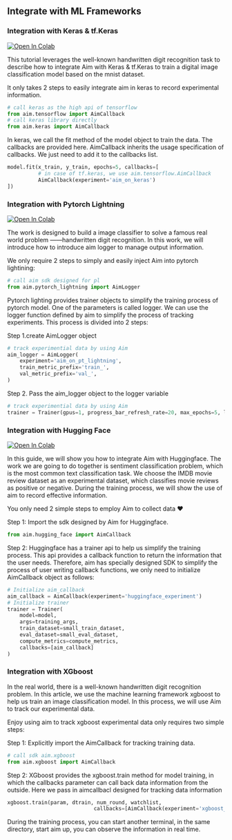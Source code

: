 ## Integrate with ML Frameworks


### Integration with Keras & tf.Keras

[![Open In Colab](https://colab.research.google.com/assets/colab-badge.svg)](https://colab.research.google.com/drive/18V8OTQ9RtLEit_yjAZAtUY1jXQmfQ0RN?usp=sharing)

This tutorial leverages the well-known handwritten digit recognition task to describe how to integrate Aim with Keras & tf.Keras to train a digital image classification model based on the mnist dataset.

It only takes 2 steps to easily integrate aim in keras to record experimental information.

```python
# call keras as the high api of tensorflow 
from aim.tensorflow import AimCallback
# call keras library directly
from aim.keras import AimCallback
```

In keras, we call the fit method of the model object to train the data. The callbacks are provided here. AimCallback inherits the usage specification of callbacks. We just need to add it to the callbacks list.

```python
model.fit(x_train, y_train, epochs=5, callbacks=[
          # in case of tf.keras, we use aim.tensorflow.AimCallback 
          AimCallback(experiment='aim_on_keras')                                      
])
```

### Integration with Pytorch Lightning

[![Open In Colab](https://colab.research.google.com/assets/colab-badge.svg)](https://colab.research.google.com/drive/1Kq3-6x0dd7gAVCsiaClJf1TfKnW-d64f?usp=sharing)

The work is designed to build a image classifier to solve a famous real world problem ——handwritten digit recognition. In this work, we will introduce how to introduce aim logger to manage output information.

We only require 2 steps to simply and easily inject Aim into pytorch lightining:

```python
# call aim sdk designed for pl
from aim.pytorch_lightning import AimLogger
```

Pytorch lighting provides trainer objects to simplify the training process of pytorch model. One of the parameters is called logger. We can use the logger function defined by aim to simplify the process of tracking experiments. This process is divided into 2 steps:

Step 1.create AimLogger object

```python
# track experimential data by using Aim
aim_logger = AimLogger(
    experiment='aim_on_pt_lightning',
    train_metric_prefix='train_',
    val_metric_prefix='val_',
)
```

Step 2. Pass the aim_logger object to the logger variable


```python
# track experimential data by using Aim
trainer = Trainer(gpus=1, progress_bar_refresh_rate=20, max_epochs=5, logger=aim_logger)
```

### Integration with Hugging Face

[![Open In Colab](https://colab.research.google.com/assets/colab-badge.svg)](https://colab.research.google.com/drive/1YJsWXmpmJ8s6K9smqIFT7CnM27yjoPq3?usp=sharing)

In this guide, we will show you how to integrate Aim with Huggingface. The work we are going to do together is sentiment classification problem, which is the most common text classification task. We choose the IMDB movie review dataset as an experimental dataset, which classifies movie reviews as positive or negative. During the training process, we will show the use of aim to record effective information.

You only need 2 simple steps to employ Aim to collect data ❤️

Step 1: Import the sdk designed by Aim for Huggingface.

```python
from aim.hugging_face import AimCallback
```

Step 2: Huggingface has a trainer api to help us simplify the training process. This api provides a callback function to return the information that the user needs. Therefore, aim has specially designed SDK to simplify the process of user writing callback functions, we only need to initialize AimCallback object as follows:

```python
# Initialize aim_callback
aim_callback = AimCallback(experiment='huggingface_experiment')
# Initialize trainer
trainer = Trainer(
    model=model,    
    args=training_args,
    train_dataset=small_train_dataset,
    eval_dataset=small_eval_dataset,
    compute_metrics=compute_metrics,
    callbacks=[aim_callback]
)
```

### Integration with XGboost

In the real world, there is a well-known handwritten digit recognition problem. In this article, we use the machine learning framework xgboost to help us train an image classification model. In this process, we will use Aim to track our experimental data.

Enjoy using aim to track xgboost experimental data only requires two simple steps:

Step 1: Explicitly import the AimCallback for tracking training data.

```python
# call sdk aim.xgboost 
from aim.xgboost import AimCallback
```

Step 2: XGboost provides the xgboost.train method for model training, in which the callbacks parameter can call back data information from the outside. Here we pass in aimcallbacl designed for tracking data information

```python
xgboost.train(param, dtrain, num_round, watchlist,
                            callbacks=[AimCallback(experiment='xgboost_test')])
```

During the training process, you can start another terminal, in the same directory, start aim up, you can observe the information in real time.
